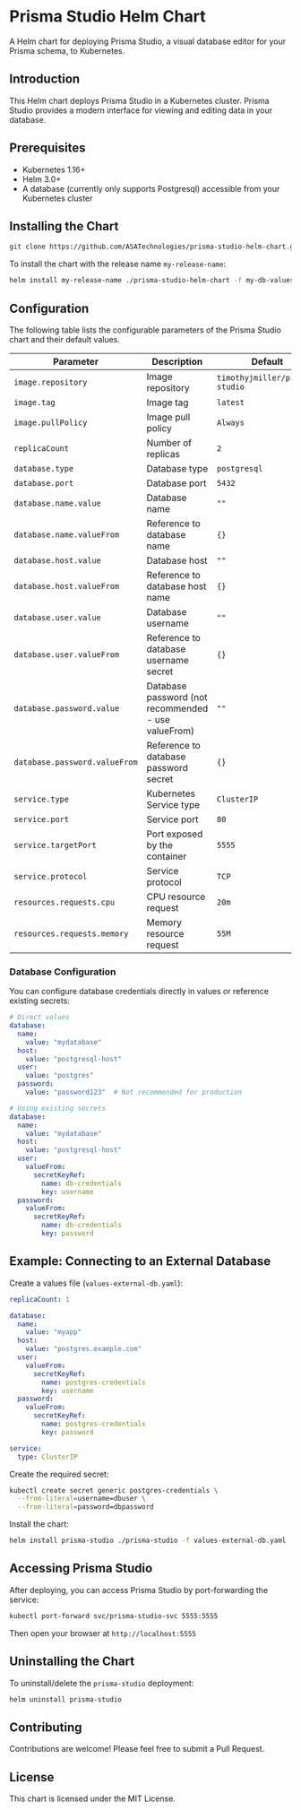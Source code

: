 # Prisma Studio Helm Chart

A Helm chart for deploying Prisma Studio, a visual database editor for your Prisma schema, to Kubernetes.

## Introduction

This Helm chart deploys Prisma Studio in a Kubernetes cluster. Prisma Studio provides a modern interface for viewing and editing data in your database.

## Prerequisites

- Kubernetes 1.16+
- Helm 3.0+
- A database (currently only supports Postgresql) accessible from your Kubernetes cluster

## Installing the Chart

```bash
git clone https://github.com/ASATechnologies/prisma-studio-helm-chart.git
```

To install the chart with the release name `my-release-name`:

```bash
helm install my-release-name ./prisma-studio-helm-chart -f my-db-values.yaml
```

## Configuration

The following table lists the configurable parameters of the Prisma Studio chart and their default values.

| Parameter                     | Description                                         | Default                        |
| ----------------------------- | --------------------------------------------------- | ------------------------------ |
| `image.repository`            | Image repository                                    | `timothyjmiller/prisma-studio` |
| `image.tag`                   | Image tag                                           | `latest`                       |
| `image.pullPolicy`            | Image pull policy                                   | `Always`                       |
| `replicaCount`                | Number of replicas                                  | `2`                            |
| `database.type`               | Database type                                       | `postgresql`                   |
| `database.port`               | Database port                                       | `5432`                         |
| `database.name.value`         | Database name                                       | `""`                           |
| `database.name.valueFrom`     | Reference to database name                          | `{}`                           |
| `database.host.value`         | Database host                                       | `""`                           |
| `database.host.valueFrom`     | Reference to database host name                     | `{}`                           |
| `database.user.value`         | Database username                                   | `""`                           |
| `database.user.valueFrom`     | Reference to database username secret               | `{}`                           |
| `database.password.value`     | Database password (not recommended - use valueFrom) | `""`                           |
| `database.password.valueFrom` | Reference to database password secret               | `{}`                           |
| `service.type`                | Kubernetes Service type                             | `ClusterIP`                    |
| `service.port`                | Service port                                        | `80`                           |
| `service.targetPort`          | Port exposed by the container                       | `5555`                         |
| `service.protocol`            | Service protocol                                    | `TCP`                          |
| `resources.requests.cpu`      | CPU resource request                                | `20m`                          |
| `resources.requests.memory`   | Memory resource request                             | `55M`                          |

### Database Configuration

You can configure database credentials directly in values or reference existing secrets:

```yaml
# Direct values
database:
  name:
    value: "mydatabase"
  host:
    value: "postgresql-host"
  user:
    value: "postgres"
  password:
    value: "password123"  # Not recommended for production

# Using existing secrets
database:
  name:
    value: "mydatabase"
  host:
    value: "postgresql-host"
  user:
    valueFrom:
      secretKeyRef:
        name: db-credentials
        key: username
  password:
    valueFrom:
      secretKeyRef:
        name: db-credentials
        key: password
```

## Example: Connecting to an External Database

Create a values file (`values-external-db.yaml`):

```yaml
replicaCount: 1

database:
  name:
    value: "myapp"
  host:
    value: "postgres.example.com"
  user:
    valueFrom:
      secretKeyRef:
        name: postgres-credentials
        key: username
  password:
    valueFrom:
      secretKeyRef:
        name: postgres-credentials
        key: password

service:
  type: ClusterIP
```

Create the required secret:

```bash
kubectl create secret generic postgres-credentials \
  --from-literal=username=dbuser \
  --from-literal=password=dbpassword
```

Install the chart:

```bash
helm install prisma-studio ./prisma-studio -f values-external-db.yaml
```

## Accessing Prisma Studio

After deploying, you can access Prisma Studio by port-forwarding the service:

```bash
kubectl port-forward svc/prisma-studio-svc 5555:5555
```

Then open your browser at `http://localhost:5555`

## Uninstalling the Chart

To uninstall/delete the `prisma-studio` deployment:

```bash
helm uninstall prisma-studio
```

## Contributing

Contributions are welcome! Please feel free to submit a Pull Request.

## License

This chart is licensed under the MIT License.
